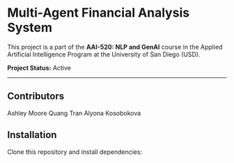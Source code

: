 
# Multi-Agent Financial Analysis System  

This project is a part of the **AAI-520: NLP and GenAI** course in the Applied Artificial Intelligence Program at the University of San Diego (USD).  

**Project Status:** Active  

---

## Contributors

Ashley Moore
Quang Tran
Alyona Kosobokova

## Installation  

Clone this repository and install dependencies:  


